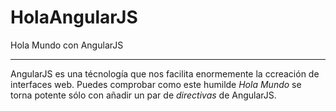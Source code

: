 HolaAngularJS
=============

Hola Mundo con AngularJS
________________________

AngularJS es una técnología que nos facilita enormemente la ccreación de interfaces web.
Puedes comprobar como este humilde *Hola Mundo* se torna potente sólo con añadir un par de *directivas* de AngularJS.